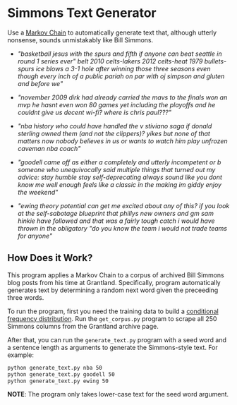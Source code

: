 # Simmons Text Generator

Use a [Markov Chain](https://en.wikipedia.org/wiki/Markov_chain) to automatically generate text that, although utterly nonsense, sounds unmistakably like Bill Simmons.

* _"basketball jesus with the spurs and fifth if anyone can beat seattle in round 1 series ever" belt 2010 celts-lakers 2012 celts-heat 1979 bullets-spurs ice blows a 3-1 hole after winning those three seasons even though every inch of a public pariah on par with oj simpson and gluten and before we"_


* _"november 2009 dirk had already carried the mavs to the finals won an mvp he hasnt even won 80 games yet including the playoffs and he couldnt give us decent wi-fi? where is chris paul???"_


* _"nba history who could have handled the v stiviano saga if donald sterling owned them (and not the clippers)? yikes but none of that matters now nobody believes in us or wants to watch him play unfrozen caveman nba coach"_


* _"goodell came off as either a completely and utterly incompetent or b someone who unequivocally said multiple things that turned out my advice: stay humble stay self-deprecating always sound like you dont know me well enough feels like a classic in the making im giddy enjoy the weekend"_


* _"ewing theory potential can get me excited about any of this? if you look at the self-sabotage blueprint that phillys new owners and gm sam hinkie have followed and that was a fairly tough catch i would have thrown in the obligatory "do you know the team i would not trade teams for anyone"_

## How Does it Work?

This program applies a Markov Chain to a corpus of archived Bill Simmons blog posts from his time at Grantland. Specifically, program automatically generates text by determining a random next word given the preceeding three words.

To run the program, first you need the training data to build a [conditional frequency distribution](https://en.wikipedia.org/wiki/Conditional_probability_distribution). Run the `get_corpus.py` program to scrape all 250 Simmons columns from the Grantland archive page.

After that, you can run the `generate_text.py` program with a seed word and a sentence length as arguments to generate the Simmons-style text. For example:

```bash
python generate_text.py nba 50
python generate_text.py goodell 50
python generate_text.py ewing 50
```

**NOTE**: The program only takes lower-case text for the seed word argument.
